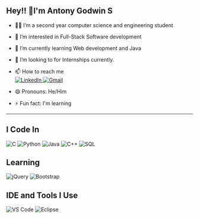 
## Hey!! 👋I'm Antony Godwin S
- 👨‍🎓 I’m a second year computer science and engineering student
- 👀 I’m interested in Full-Stack Software development
- 🌱 I’m currently learning Web development and Java
- 💞️ I’m looking to for Internships currently.
- 📫 How to reach me <br />
  <a href="https://www.linkedin.com/in/antony-godwin-s-7143ab2a4/">
    <img src="https://img.shields.io/badge/LinkedIn-0077B5?style=for-the-badge&logo=linkedin&logoColor=white" alt="LinkedIn">
  </a>
  <a href="mailto:antonygodwin08@gmail.com">
    <img src="https://img.shields.io/badge/Gmail-D14836?style=for-the-badge&logo=gmail&logoColor=white" alt="Gmail">
  </a>

- 😄 Pronouns: He/Him
- ⚡ Fun fact: I'm learning 
---
<!---
aKash-S19/aKash-S19 is a ✨ special ✨ repository because its `README.md` (this file) appears on your GitHub profile.
You can click the Preview link to take a look at your changes.
--->
<!DOCTYPE html>
<html lang="en">
<head>
    <meta charset="UTF-8">
    <meta name="viewport" content="width=device-width, initial-scale=1.0">
</head>
<body>

<div class="container">
    <!-- I Code In -->
    <div class="section">
        <h2>I Code In</h2>
        <div class="icons">
            <img src="https://img.icons8.com/?size=100&id=40670&format=png&color=000000" alt="C">
            <img src="https://img.icons8.com/?size=100&id=13441&format=png&color=000000" alt="Python">
            <img src="https://img.icons8.com/?size=100&id=13679&format=png&color=000000" alt="Java">
            <img src="https://img.icons8.com/?size=100&id=40669&format=png&color=000000" alt="C++">
            <img src="https://img.icons8.com/?size=100&id=3tC9EQumUAuq&format=png&color=000000" alt="SQL">
        </div>
    </div>

<div class="section">
    <h2>Learning</h2>
    <div class="icons">
        <img src="https://img.icons8.com/color/100/jquery.png](https://cdn4.iconfinder.com/data/icons/scripting-and-programming-languages/512/JQuery_logo-1024.png" alt="jQuery">
        <img src="https://img.icons8.com/color/100/bootstrap.png" alt="Bootstrap">
    </div>
</div>

<!-- IDE and Tools I Use -->
<div class="section">
    <h2>IDE and Tools I Use</h2>
    <div class="icons">
        <img src="https://img.icons8.com/color/100/visual-studio-code-2019.png" alt="VS Code">
        <img src="https://img.icons8.com/color/100/eclipse.png" alt="Eclipse">
    </div>
</div>


</div>

</body>
</html>
